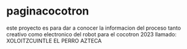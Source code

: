 # paginacocotron

este proyecto es para dar a conocer la informacion 
del proceso tanto creativo como electronico del robot
para el cocotron 2023 llamado:
XOLOITZCUINTLE
EL PERRO
AZTECA


